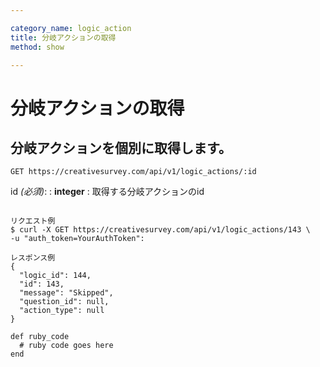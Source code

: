 ```yaml
---

category_name: logic_action
title: 分岐アクションの取得
method: show

---
```


# 分岐アクションの取得

## 分岐アクションを個別に取得します。

`GET https://creativesurvey.com/api/v1/logic_actions/:id`

id _(必須)_:
: __integer__
: 取得する分岐アクションのid

~~~

リクエスト例
$ curl -X GET https://creativesurvey.com/api/v1/logic_actions/143 \
-u "auth_token=YourAuthToken":

レスポンス例
{
  "logic_id": 144,
  "id": 143,
  "message": "Skipped",
  "question_id": null,
  "action_type": null
}

~~~

~~~
def ruby_code
  # ruby code goes here
end
~~~

